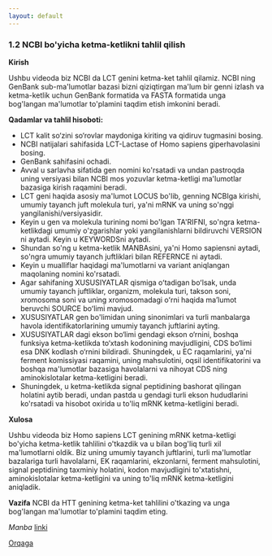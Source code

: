 ```yaml
---
layout: default
---
```


### 1.2 NCBI bo'yicha ketma-ketlikni tahlil qilish

**Kirish**

Ushbu videoda biz NCBI da LCT genini ketma-ket tahlil qilamiz. NCBI ning GenBank sub-ma'lumotlar bazasi bizni qiziqtirgan ma'lum bir genni izlash va ketma-ketlik uchun GenBank formatida va FASTA formatida unga bog'langan ma'lumotlar to'plamini taqdim etish imkonini beradi.

**Qadamlar va tahlil hisoboti:**

- LCT kalit so‘zini so‘rovlar maydoniga kiriting va qidiruv tugmasini bosing.
- NCBI natijalari sahifasida LCT-Lactase of Homo sapiens giperhavolasini bosing.
- GenBank sahifasini ochadi.
- Avval u sarlavha sifatida gen nomini ko'rsatadi va undan pastroqda uning versiyasi bilan NCBI mos yozuvlar ketma-ketligi ma'lumotlar bazasiga kirish raqamini beradi.
- LCT geni haqida asosiy ma'lumot LOCUS bo'lib, genning NCBIga kirishi, umumiy tayanch juft molekula turi, ya'ni mRNK va uning so'nggi yangilanishi/versiyasidir.
- Keyin u gen va molekula turining nomi bo'lgan TA'RIFNI, so'ngra ketma-ketlikdagi umumiy o'zgarishlar yoki yangilanishlarni bildiruvchi VERSION ni aytadi. Keyin u KEYWORDSni aytadi.
- Shundan so'ng u ketma-ketlik MANBAsini, ya'ni Homo sapiensni aytadi, so'ngra umumiy tayanch juftliklari bilan REFERNCE ni aytadi.
- Keyin u mualliflar haqidagi ma'lumotlarni va variant aniqlangan maqolaning nomini ko'rsatadi.
- Agar sahifaning XUSUSIYATLAR qismiga oʻtadigan boʻlsak, unda umumiy tayanch juftliklar, organizm, molekula turi, takson soni, xromosoma soni va uning xromosomadagi oʻrni haqida maʼlumot beruvchi SOURCE boʻlimi mavjud.
- XUSUSIYATLAR gen bo'limidan uning sinonimlari va turli manbalarga havola identifikatorlarining umumiy tayanch juftlarini ayting.
- XUSUSIYATLAR dagi ekson bo‘limi gendagi ekson o‘rnini, boshqa funksiya ketma-ketlikda to‘xtash kodonining mavjudligini, CDS bo‘limi esa DNK kodlash o‘rnini bildiradi. Shuningdek, u EC raqamlarini, ya'ni ferment komissiyasi raqamini, uning mahsulotini, oqsil identifikatorini va boshqa ma'lumotlar bazasiga havolalarni va nihoyat CDS ning aminokislotalar ketma-ketligini beradi.
- Shuningdek, u ketma-ketlikda signal peptidining bashorat qilingan holatini aytib beradi, undan pastda u gendagi turli ekson hududlarini ko'rsatadi va hisobot oxirida u to'liq mRNK ketma-ketligini beradi.

**Xulosa**

Ushbu videoda biz Homo sapiens LCT genining mRNK ketma-ketligi bo'yicha ketma-ketlik tahlilini o'tkazdik va u bilan bog'liq turli xil ma'lumotlarni oldik. Biz uning umumiy tayanch juftlarini, turli ma'lumotlar bazalariga turli havolalarni, EK raqamlarini, ekzonlarni, ferment mahsulotini, signal peptidining taxminiy holatini, kodon mavjudligini to'xtatishni, aminokislotalar ketma-ketligini va uning to'liq mRNK ketma-ketligini aniqladik.

**Vazifa**
NCBI da HTT genining ketma-ket tahlilini o'tkazing va unga bog'langan ma'lumotlar to'plamini taqdim eting.
    
*Manba* [linki](https://www.biocode.org.uk/wp-content/uploads/2021/07/Sequence-analysis-on-NCBI.docx-1.pdf)

[Orqaga](../)